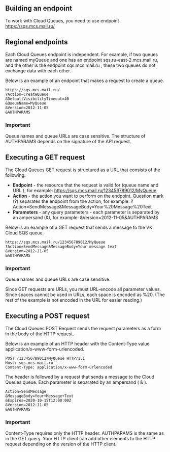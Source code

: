 ## Building an endpoint

To work with Cloud Queues, you need to use endpoint https://sqs.mcs.mail.ru/

## Regional endpoints

Each Cloud Queues endpoint is independent. For example, if two queues are named myQueue and one has an endpoint sqs.ru-east-2.mcs.mail.ru, and the other is the endpoint sqs.mcs.mail.ru , these two queues do not exchange data with each other.

Below is an example of an endpoint that makes a request to create a queue.

```
https://sqs.mcs.mail.ru/   
?Action=CreateQueue
&DefaultVisibilityTimeout=40
&QueueName=MyQueue
&Version=2012-11-05
&AUTHPARAMS
```

### Important

Queue names and queue URLs are case sensitive. The structure of AUTHPARAMS depends on the signature of the API request.

## Executing a GET request

The Cloud Queues GET request is structured as a URL that consists of the following:

- **Endpoint** - the resource that the request is valid for (queue name and URL ), for example: https://sqs.mcs.mail.ru/123456789012/MyQueue
- **Action** - the action you want to perform on the endpoint. Question mark (?) separates the endpoint from the action, for example: ?Action=SendMessage&MessageBody=Your%20Message%20Text
- **Parameters** - any query parameters - each parameter is separated by an ampersand (&), for example: &Version=2012-11-05&AUTHPARAMS

Below is an example of a GET request that sends a message to the VK Cloud SQS queue.

```
https://sqs.mcs.mail.ru/123456789012/MyQueue
?Action=SendMessage&MessageBody=Your message text
&Version=2012-11-05
&AUTHPARAMS
```

### Important

Queue names and queue URLs are case sensitive.

Since GET requests are URLs, you must URL-encode all parameter values. Since spaces cannot be used in URLs, each space is encoded as %20. (The rest of the example is not encoded in the URL for easier reading.)

## Executing a POST request

The Cloud Queues POST Request sends the request parameters as a form in the body of the HTTP request.

Below is an example of an HTTP header with the Content-Type value application/x-www-form-urlencoded.

```
POST /123456789012/MyQueue HTTP/1.1
Host: sqs.mcs.mail.ru
Content-Type: application/x-www-form-urlencoded
```

The header is followed by a request that sends a message to the Cloud Queues queue. Each parameter is separated by an ampersand ( & ).

```
Action=SendMessage
&MessageBody=Your+Message+Text
&Expires=2020-10-15T12:00:00Z
&Version=2012-11-05
&AUTHPARAMS
```

### Important

Content-Type requires only the HTTP header. AUTHPARAMS is the same as in the GET query. Your HTTP client can add other elements to the HTTP request depending on the version of the HTTP client.
